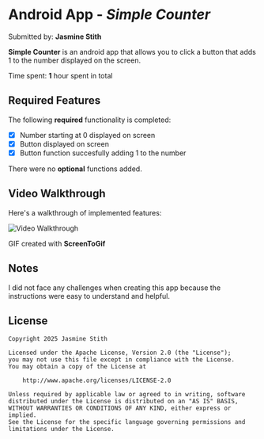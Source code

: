 # Android App - *Simple Counter*

Submitted by: **Jasmine Stith**

**Simple Counter** is an android app that allows you to click a button that adds 1 to the number displayed on the screen. 

Time spent: **1** hour spent in total

## Required Features

The following **required** functionality is completed:

* [X] Number starting at 0 displayed on screen 
* [X] Button displayed on screen
* [X] Button function succesfully adding 1 to the number 

There were no **optional** functions added.

## Video Walkthrough 

Here's a walkthrough of implemented features:

<img src='https://i.imgur.com/3JQ4NeN.gif' title='Video Walkthrough' width='' alt='Video Walkthrough' />

GIF created with **ScreenToGif**

## Notes

I did not face any challenges when creating this app because the instructions were easy to understand and helpful.

## License

    Copyright 2025 Jasmine Stith

    Licensed under the Apache License, Version 2.0 (the "License");
    you may not use this file except in compliance with the License.
    You may obtain a copy of the License at

        http://www.apache.org/licenses/LICENSE-2.0

    Unless required by applicable law or agreed to in writing, software
    distributed under the License is distributed on an "AS IS" BASIS,
    WITHOUT WARRANTIES OR CONDITIONS OF ANY KIND, either express or implied.
    See the License for the specific language governing permissions and
    limitations under the License.

